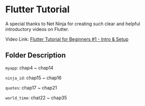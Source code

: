# Flutter Tutorial
A special thanks to Net Ninja for creating such clear and helpful introductory videos on Flutter.

Video Link: [Flutter Tutorial for Beginners #1 - Intro & Setup](https://www.youtube.com/watch?v=1ukSR1GRtMU&list=PL4cUxeGkcC9jLYyp2Aoh6hcWuxFDX6PBJ&ab_channel=NetNinja)

## Folder Description
`myapp`: chap4 ~ chap14

`ninja_id`: chap15 ~ chap16

`quotes`: chap17 ~ chap21

`world_time`: chat22 ~ chap35

